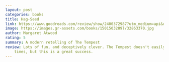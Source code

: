 ```yaml
---
layout: post
categories: books
title: Hag-Seed
link: https://www.goodreads.com/review/show/2400372987?utm_medium=api&utm_source=rss
image: https://images.gr-assets.com/books/1501503289l/32863370.jpg
author: Margaret Atwood
rating: 5
summary: A modern retelling of The Tempest
review: Lots of fun, and deceptively clever. The Tempest doesn't easily stand to be translated into modern
    times, but this is a great success.
---
```



